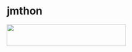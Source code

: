 # jmthon

<p align="left"><a href="https://heroku.com/deploy?template=https://github.com/saifoop013/roz"> <img src="https://img.shields.io/badge/Deploy%20To%20Heroku-purple?style=for-the-badge&logo=heroku" width="320" height="58.45"/></a></p>

